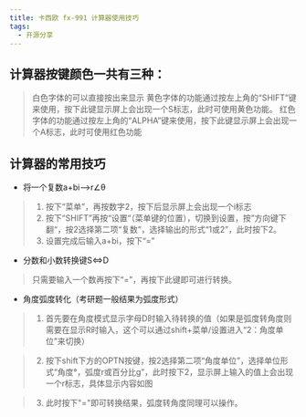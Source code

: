 ```yaml
---
title: 卡西欧 fx-991 计算器使用技巧
tags:
  - 开源分享
---
```

## **计算器按键颜色一共有三种：**

> 白色字体的可以直接按出来显示
> 黄色字体的功能通过按左上角的“SHIFT”键来使用，按下此键显示屏上会出现一个S标志，此时可使用黄色功能。
> 红色字体的功能通过按左上角的“ALPHA”键来使用，按下此键显示屏上会出现一个A标志，此时可使用红色功能

## **计算器的常用技巧**

- 将一个复数a+bi——>r∠θ

> 1) 按下“菜单”，再按数字2，按下后显示屏上会出现一个i标志
> 2) 按下“SHIFT”再按“设置“（菜单键的位置），切换到设置，按”方向键下翻“，按2选择第二项“复数”，选择输出的形式“1或2”，此时按下2。
> 3) 设置完成后输入a+bi，按下“=”

- 分数和小数转换键S<=>D

> 只需要输入一个数再按下“=”，再按下此键即可进行转换。

- 角度弧度转化（考研题一般结果为弧度形式）

> 1) 首先要在角度模式显示字母D时输入待转换的值（如果是弧度转角度则需要在显示R时输入，这个可以通过shift+菜单/设置进入“2：角度单位”来切换）

> 2) 按下shift下方的OPTN按键，按2选择第二项“角度单位”，选择单位形式“角度°，弧度r或百分比g”，此时按下2，显示屏上输入的值上会出现一个r标志，具体显示内容如图

> 3) 此时按下"="即可转换结果，弧度转角度同理可以操作。